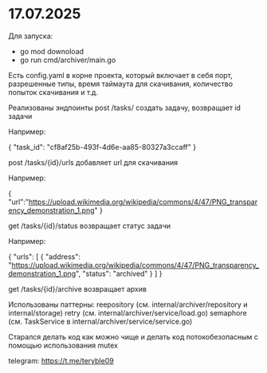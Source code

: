 # 17.07.2025
Для запуска:
- go mod downoload
- go run cmd/archiver/main.go

Есть config.yaml в корне проекта, который включает в себя порт, разрешенные типы, время таймаута для скачивания, количество попыток скачивания и т.д.

Реализованы эндпоинты
post /tasks/ создать задачу, возвращает id задачи

Например:

{
  "task_id": "cf8af25b-493f-4d6e-aa85-80327a3ccaff"
}

post /tasks/{id}/urls добавляет url для скачивания

Например:

{
  "url":"https://upload.wikimedia.org/wikipedia/commons/4/47/PNG_transparency_demonstration_1.png"
}

get /tasks/{id}/status возвращает статус задачи

Например:

{
    "urls": [
        {
            "address": "https://upload.wikimedia.org/wikipedia/commons/4/47/PNG_transparency_demonstration_1.png",
            "status": "archived"
        }
    ]
}

get /tasks/{id}/archive возвращает архив

Использованы паттерны:
  reepository (см. internal/archiver/repository и internal/storage)
  retry (см. internal/archiver/service/load.go)
  semaphore (см. TaskService в internal/archiver/service/service.go)

Старался делать код как можно чище и делать код потокобезопасным с помощью использования mutex

telegram: https://t.me/teryble09
